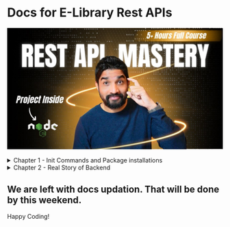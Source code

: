 # Docs for E-Library Rest APIs

[![Video Thumbnail](/assets//6SJQ5eOChrA-HD.jpg "Click to view more details")](https://youtu.be/6SJQ5eOChrA?si=7ry0vWpTbBaBoKg3)

<details>

<summary>
Chapter 1 - Init Commands and Package installations
</summary>

## Step 1: Init a package.json

```bash
npm init
```

## Step 2: Complete all the GitHub Stiff

```bash
Get a new repo & just copy paste the commands
```

## Step 3: Adding TS Support with Nodemon

```bash
npm install -D typescript ts-node nodemon @types/node
```

## Step 4 : Make a .gitignore file & add files as needed.

```bash
node_modules
```

## Step 5: Initing TSC File for TypeScript

```bash
npx tsc --init
```

## Step 6: Setup ESLint

```bash
npm init @eslint/config@latest
```

## Step 7: Setup Express

Create a server & app. Run the server & then create routes in the app section

```bash
npm i express
npm i -D @types/express
```

## Step 8: DotEnv Setup

Create a config file to map the process.env.{value} & make it readonly & export it.

Then install dotenv packages & use it in the server side.

```bash
npm i dotenv
npm i -D @types/dotenv
```

## Step 9: Installing Mongoose

First we need to create a mongodb instance using our Docker

```bash
docker run --name mongodb -d -p 27017:27017 mongo
```

After this we need to install mongoose & it's types

```bash
npm i mongoose
npm i -D @types/mongoose
```

## Step 10: Error Handling Configuration

We need to handle errors in a specific way. Global Error Handler is used here in our code.
Showing the error stack is one of the important things here.

```bash
npm i http-errors
npm i -D @types/http-errors
```

</details>

<details>
<summary>
Chapter 2 - Real Story of Backend
</summary>

## Step 1: Define Routes in a clean manner

First we need to make a different folder as per our usecase. For me it's user so I am doing in this way.

Then we need to make a Router Folder. For me it's userRouter.

```bash
create a router & controller. Then make use of app.use in the main app file and use different routes. This make your app very clean while coding different systems.

router should make reference to the controller which will help us in keep things minimal & clean.
```

For more reference refere user register commit.

## Step 2: Define Databse Model

In this section, we need to define model for the data we are accepting for MongoDB from the user.

```bash
We need to define the name, email & password types with if they are required or not. Unique or not and soo on.
```

For more info, refer User Model Added commit from the commit history.

## Step 3: Hashing the password

In this chapter, we are storing only the hashed password in our Database.

```bash
We are using library called bcrypt and not bcryptjs. We are basically hashing our password using this library and we are also adding number of salt rounds so that our password is hashed nicely.
```

For more info, kindly visit Added hashing to the password commit history.

## Step 4: Adding JWT

In this chapter, we are adding JWT (Json Web Token) to our system so that we can generate a token for the user.

```bash
We are using a library called as jsonwebtoken. Using this library we are signing a token or accessToken which we are creating using user details like _id (user id made by the MongoDB) & jwtSecret (stored on the server). We are also adding an expiry limit and an algorithm for the JWT to be created.

Also the secret stored on the server helps in creating the JWT and then also verifying the JWT token given by the user on verifying it's legitimacy of it's role and exisitence on the Databse.

In this way, secret is being used to create the token and also verifying the token when taken back by the user.
```

For more info, kindly visit the Added JWT commit in history.

</details>

## We are left with docs updation. That will be done by this weekend.

Happy Coding!
